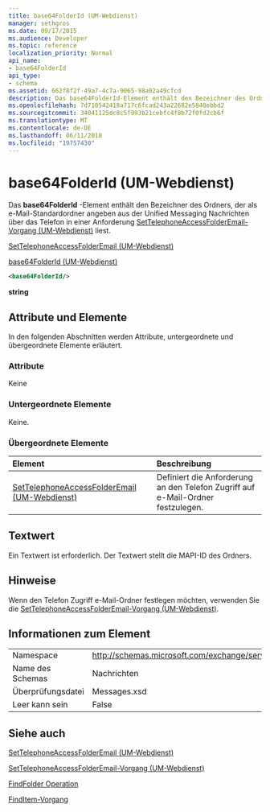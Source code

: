 ```yaml
---
title: base64FolderId (UM-Webdienst)
manager: sethgros
ms.date: 09/17/2015
ms.audience: Developer
ms.topic: reference
localization_priority: Normal
api_name:
- base64FolderId
api_type:
- schema
ms.assetid: 662f8f2f-49a7-4c7a-9065-98a02a49cfcd
description: Das base64FolderId-Element enthält den Bezeichner des Ordners, der als e-Mail-Standardordner angeben aus der Unified Messaging Nachrichten über das Telefon in einer SetTelephoneAccessFolderEmail-Vorgang (UM-Webdienst) Anforderung liest.
ms.openlocfilehash: 7d710542418a717c6fcad243a22682e5840ebbd2
ms.sourcegitcommit: 34041125dc8c5f993b21cebfc4f8b72f0fd2cb6f
ms.translationtype: MT
ms.contentlocale: de-DE
ms.lasthandoff: 06/11/2018
ms.locfileid: "19757430"
---
```

# <a name="base64folderid-um-web-service"></a>base64FolderId (UM-Webdienst)

Das **base64FolderId** -Element enthält den Bezeichner des Ordners, der als e-Mail-Standardordner angeben aus der Unified Messaging Nachrichten über das Telefon in einer Anforderung [SetTelephoneAccessFolderEmail-Vorgang (UM-Webdienst)](settelephoneaccessfolderemail-operation-um-web-service.md) liest. 
  
[SetTelephoneAccessFolderEmail (UM-Webdienst)](settelephoneaccessfolderemail-um-web-service.md)
  
[base64FolderId (UM-Webdienst)](base64folderid-um-web-service.md)
  
```xml
<base64FolderId/>
```

 **string**
## <a name="attributes-and-elements"></a>Attribute und Elemente

In den folgenden Abschnitten werden Attribute, untergeordnete und übergeordnete Elemente erläutert.
  
### <a name="attributes"></a>Attribute

Keine
  
### <a name="child-elements"></a>Untergeordnete Elemente

Keine.
  
### <a name="parent-elements"></a>Übergeordnete Elemente

|**Element**|**Beschreibung**|
|:-----|:-----|
|[SetTelephoneAccessFolderEmail (UM-Webdienst)](settelephoneaccessfolderemail-um-web-service.md) <br/> |Definiert die Anforderung an den Telefon Zugriff auf e-Mail-Ordner festzulegen.  <br/> |
   
## <a name="text-value"></a>Textwert

Ein Textwert ist erforderlich. Der Textwert stellt die MAPI-ID des Ordners.
  
## <a name="remarks"></a>Hinweise

Wenn den Telefon Zugriff e-Mail-Ordner festlegen möchten, verwenden Sie die [SetTelephoneAccessFolderEmail-Vorgang (UM-Webdienst)](settelephoneaccessfolderemail-operation-um-web-service.md).
  
## <a name="element-information"></a>Informationen zum Element

|||
|:-----|:-----|
|Namespace  <br/> |http://schemas.microsoft.com/exchange/services/2006/messages  <br/> |
|Name des Schemas  <br/> |Nachrichten  <br/> |
|Überprüfungsdatei  <br/> |Messages.xsd  <br/> |
|Leer kann sein  <br/> |False  <br/> |
   
## <a name="see-also"></a>Siehe auch



[SetTelephoneAccessFolderEmail (UM-Webdienst)](settelephoneaccessfolderemail-um-web-service.md)
  
[SetTelephoneAccessFolderEmail-Vorgang (UM-Webdienst)](settelephoneaccessfolderemail-operation-um-web-service.md)
  
[FindFolder Operation](findfolder-operation.md)
  
[FindItem-Vorgang](finditem-operation.md)

